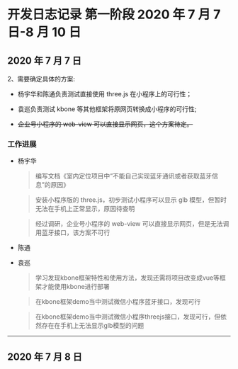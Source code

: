 # 开发日志记录 第一阶段 2020 年 7 月 7 日-8 月 10 日

## 2020 年 7 月 7 日

2、需要确定具体的方案:

-   杨宇华和陈通负责测试直接使用 three.js 在小程序上的可行性；

-   袁巡负责测试 kbone 等其他框架将原网页转换成小程序的可行性;

-   ~~企业号小程序的 web-view 可以直接显示网页，这个方案待定。~~

### 工作进展

-   杨宇华 

    > 编写文档《室内定位项目中“不能自己实现蓝牙通讯或者获取蓝牙信息”的原因》

    > 安装小程序版的 three.js，初步测试小程序可以显示 glb 模型，但暂时无法在手机上正常显示，原因待查明

    > 经过调研，企业号小程序的 web-view 可以直接显示网页，但是无法调用蓝牙接口，该方案不可行

-   陈通

    >

-   袁巡
    > 学习发现kbone框架特性和使用方法，发现还需将项目改变成vue等框架才能使用kbone进行部署

    > 在kbone框架demo当中测试微信小程序蓝牙接口，发现可行

    > 在kbone框架demo当中测试微信小程序threejs接口，发现可行，但依然存在在手机上无法显示glb模型的问题

---

## 2020 年 7 月 8 日
